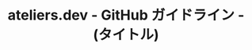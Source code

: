 ---
# Docusaurus メタデータ 

# これは全てのメタデータ項目を含んだ「GitHub ガイドライン」向けテンプレートです。
# 利用先では必要項目以外はメタデータ説明ごと消去し、クリアな運用を推奨します。

# --- 設定を推奨する基本項目 ---
# id: 一意の識別子を指定します。重複はできません。
id: github-guidelines-(contentName)
# slug: ドキュメントのURLの一部をカスタマイズします。slugを使用することで、ファイル名やディレクトリ構造とは独立したURLを設定できます。
slug: /github-guidelines/(contentName)
# category: ドキュメントのカテゴリーを指定します。これにより、コンテンツをグループ化しやすくなり、ユーザーが関連するコンテンツを探しやすくなります。
category: GitHub ガイドライン
# title: ドキュメントの正式タイトルを指定します。タグ一覧による結果ページなどに表示されます。
title: ateliers.dev - GitHub ガイドライン - (タイトル)
# sidebar_label: ナビゲーションサイドバーで使用されるラベルをカスタマイズします。これにより、ドキュメントのタイトルが長すぎる場合や、より簡潔な表現を使用したい場合に便利です。
sidebar_label: (タイトル)
# tag: ドキュメントに関連タグを設定します。これにより、関連するコンテンツをグループ化しやすくなり、ユーザーが類似のトピックを探しやすくなります。
tags: [github-guidelines, (tag1), (tag2)]
# description: ドキュメントの簡潔な説明を提供します。この説明は、SEO（検索エンジン最適化）やサイト内検索結果での表示に利用され、ユーザーが内容を素早く把握できるようにします。
description: ateliers.dev のコンテンツ「GitHub ガイドライン」のｘｘについて記載しています。

# --- 外部公開への対策項目 ---
# keywords: ドキュメントに関連するキーワードを指定し、SEOの強化に役立てます。
# keywords: [technical-notebook, (keyword1), (keyword2)]
# image: ドキュメントのメインイメージやソーシャルメディア共有時に使用される画像を指定します。
image: img/jpg/ateliers-dev-github-guidelines.jpg

# --- サイトデザインやデバッグに関する項目 ---
# sidebar_position: サイドバー内でのドキュメントの表示位置を数値で指定します。これにより、ドキュメントの並び順を明示的にコントロールできます。
# sidebar_position: 1
# draft: ドキュメントがまだ公開準備ができていない場合に、これを `true` に設定することで、ビルド時にページを非表示にします。
# draft: false
# hide_title: ページからタイトルを非表示にするかどうかを指定します。これは、ページデザインによってはタイトルが不要な場合に便利です。
# hide_title: true
# hide_table_of_contents: ページの目次を非表示にするかどうかを指定します。
# hide_table_of_contents: true

---